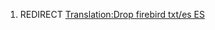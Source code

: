 1.  REDIRECT [Translation:Drop firebird txt/es
    ES](Translation:Drop_firebird_txt/es_ES "wikilink")